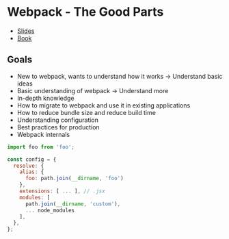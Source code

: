 # Webpack - The Good Parts

* [Slides](https://presentations.survivejs.com/webpack-the-good-parts/#/11)
* [Book](https://survivejs.com/webpack/)

## Goals

* New to webpack, wants to understand how it works -> Understand basic ideas
* Basic understanding of webpack -> Understand more
* In-depth knowledge
* How to migrate to webpack and use it in existing applications
* How to reduce bundle size and reduce build time
* Understanding configuration
* Best practices for production
* Webpack internals

```javascript
import foo from 'foo';

```

```javascript
const config = {
  resolve: {
    alias: {
      foo: path.join(__dirname, 'foo')
    },
    extensions: [ ... ], // .jsx
    modules: [
      path.join(__dirname, 'custom'),
      ... node_modules
    ],
  },
};
```
